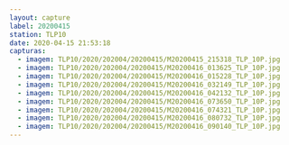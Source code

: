 ```yaml
---
layout: capture
label: 20200415
station: TLP10
date: 2020-04-15 21:53:18
capturas:
  - imagem: TLP10/2020/202004/20200415/M20200415_215318_TLP_10P.jpg
  - imagem: TLP10/2020/202004/20200415/M20200416_013625_TLP_10P.jpg
  - imagem: TLP10/2020/202004/20200415/M20200416_015228_TLP_10P.jpg
  - imagem: TLP10/2020/202004/20200415/M20200416_032149_TLP_10P.jpg
  - imagem: TLP10/2020/202004/20200415/M20200416_042132_TLP_10P.jpg
  - imagem: TLP10/2020/202004/20200415/M20200416_073650_TLP_10P.jpg
  - imagem: TLP10/2020/202004/20200415/M20200416_074321_TLP_10P.jpg
  - imagem: TLP10/2020/202004/20200415/M20200416_080732_TLP_10P.jpg
  - imagem: TLP10/2020/202004/20200415/M20200416_090140_TLP_10P.jpg
---
```

